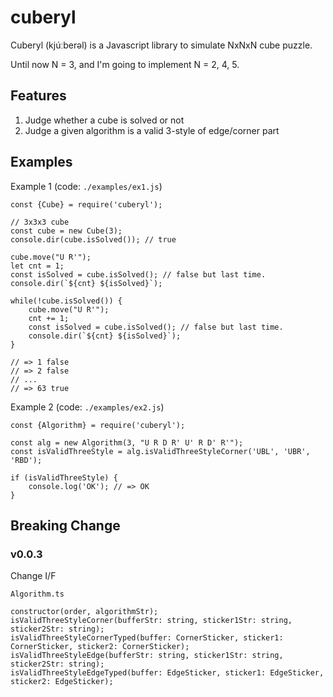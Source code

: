 # cuberyl

Cuberyl (kjúːberəl) is a Javascript library to simulate NxNxN cube puzzle.

Until now N = 3, and I'm going to implement N = 2, 4, 5.

## Features
1. Judge whether a cube is solved or not
2. Judge a given algorithm is a valid 3-style of edge/corner part

## Examples
Example 1 (code: `./examples/ex1.js`)

```
const {Cube} = require('cuberyl');

// 3x3x3 cube
const cube = new Cube(3);
console.dir(cube.isSolved()); // true

cube.move("U R'");
let cnt = 1;
const isSolved = cube.isSolved(); // false but last time.
console.dir(`${cnt} ${isSolved}`);

while(!cube.isSolved()) {
    cube.move("U R'");
    cnt += 1;
    const isSolved = cube.isSolved(); // false but last time.
    console.dir(`${cnt} ${isSolved}`);
}

// => 1 false
// => 2 false
// ...
// => 63 true
```


Example 2 (code: `./examples/ex2.js`)

```
const {Algorithm} = require('cuberyl');

const alg = new Algorithm(3, "U R D R' U' R D' R'");
const isValidThreeStyle = alg.isValidThreeStyleCorner('UBL', 'UBR', 'RBD');

if (isValidThreeStyle) {
    console.log('OK'); // => OK
}
```

## Breaking Change
### v0.0.3
Change I/F

`Algorithm.ts`
```
constructor(order, algorithmStr);
isValidThreeStyleCorner(bufferStr: string, sticker1Str: string, sticker2Str: string);
isValidThreeStyleCornerTyped(buffer: CornerSticker, sticker1: CornerSticker, sticker2: CornerSticker);
isValidThreeStyleEdge(bufferStr: string, sticker1Str: string, sticker2Str: string);
isValidThreeStyleEdgeTyped(buffer: EdgeSticker, sticker1: EdgeSticker, sticker2: EdgeSticker);
```
